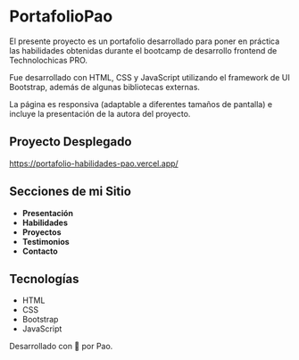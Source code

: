 # PortafolioPao
El presente proyecto es un portafolio desarrollado para poner en práctica las habilidades obtenidas durante el bootcamp de desarrollo frontend de Technolochicas PRO.

Fue desarrollado con HTML, CSS y JavaScript utilizando el framework de UI Bootstrap, además de algunas bibliotecas externas.

La página es responsiva (adaptable a diferentes tamaños de pantalla) e incluye la presentación de la autora del proyecto.

## Proyecto Desplegado

https://portafolio-habilidades-pao.vercel.app/

## Secciones de mi Sitio

- **Presentación**
- **Habilidades**
- **Proyectos**
- **Testimonios**
- **Contacto**

## Tecnologías

- HTML
- CSS
- Bootstrap
- JavaScript

Desarrollado con 💜 por Pao.
